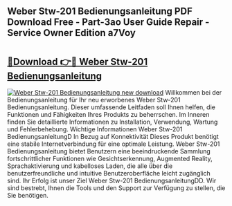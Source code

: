 ## Weber Stw-201 Bedienungsanleitung PDF Download Free - Part-3ao User Guide Repair - Service Owner Edition a7Voy

# <h2><a href="http://df3z84.blite.top/?on=Weber+Stw-201+Bedienungsanleitung">🔗Download 👉🔴 Weber Stw-201 Bedienungsanleitung</a></h2>

[![Weber Stw-201 Bedienungsanleitung new download](https://i.imgur.com/lujVjoI.png)](http://df3z84.blite.top/?on=Weber+Stw-201+Bedienungsanleitung)
Willkommen bei der Bedienungsanleitung für Ihr neu erworbenes Weber Stw-201 Bedienungsanleitung. Dieser umfassende Leitfaden soll Ihnen helfen, die Funktionen und Fähigkeiten Ihres Produkts zu beherrschen. Im Inneren finden Sie detaillierte Informationen zu Installation, Verwendung, Wartung und Fehlerbehebung. Wichtige Informationen Weber Stw-201 BedienungsanleitungD In Bezug auf Konnektivität Dieses Produkt benötigt eine stabile Internetverbindung für eine optimale Leistung. Weber Stw-201 Bedienungsanleitung bietet Benutzern eine beeindruckende Sammlung fortschrittlicher Funktionen wie Gesichtserkennung, Augmented Reality, Sprachaktivierung und kabelloses Laden, die alle über die benutzerfreundliche und intuitive Benutzeroberfläche leicht zugänglich sind. Ihr Erfolg ist unser Ziel Weber Stw-201 BedienungsanleitungDD. Wir sind bestrebt, Ihnen die Tools und den Support zur Verfügung zu stellen, die Sie benötigen.
